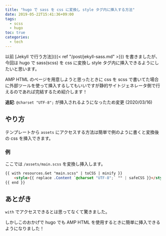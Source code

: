 ```yaml
---
title: "hugo で sass を css に変換し style タグ内に挿入する方法"
date: 2019-05-22T15:41:36+09:00
tags:
  - scss
  - hugo
toc: true
categories:
  - tech
---
```

以前 [Jekyll で行う方法]({{< ref "/post/jekyll-sass.md" >}}) を書きましたが、今回は hugo で sass(scss) を css に変換し style タグ内に挿入できるようにしたいと思います。

AMP HTML のページを用意しようと思ったときに css を scss で書いてた場合に外部ツールを使って挿入するしてもいいですが静的サイトジェネレータ側で行えるのであれば完結するため紹介します！

<!--more-->

**追記**: `@charset "UTF-8";` が挿入されるようになったため変更 (2020/03/16)

## やり方

テンプレートから `assets` にアクセスする方法は簡単で例のように書くと変換後の css を挿入できます。

### 例

ここでは `/assets/main.scss` を変換し挿入します。

```html
{{ with resources.Get "main.scss" | toCSS | minify }}
	<style>{{ replace .Content `@charset "UTF-8";` "" | safeCSS }}</style>
{{ end }}
```

## あとがき

`with` でアクセスできるとは思ってなくて驚きました。

しかしこのおかげで hugo でも AMP HTML を使用するときに簡単に挿入できるようになりました！
